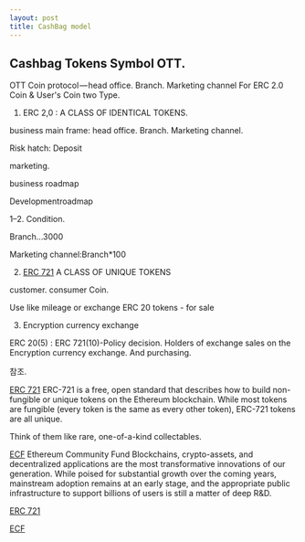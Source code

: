 ```yaml
---
layout: post
title: CashBag model
---
```



Cashbag Tokens Symbol OTT.
---
OTT Coin protocol — head office. Branch. Marketing channel For ERC 2.0 Coin & User's Coin two Type.

1. ERC 2,0 : A CLASS OF IDENTICAL TOKENS.

business main frame: head office. Branch. Marketing channel.

Risk hatch: 
Deposit

marketing.

business roadmap

Developmentroadmap

1–2. Condition.

Branch...3000

Marketing channel:Branch*100 



2. [ERC 721](http://erc721.org) A CLASS OF UNIQUE TOKENS

customer. consumer Coin.

Use like mileage or exchange ERC 20 tokens - for sale

3. Encryption currency exchange

ERC 20(5) : ERC 721(10)-Policy decision. 
Holders of exchange sales on the Encryption currency exchange. And purchasing.




참조.

[ERC 721](http://erc721.org)
ERC-721 is a free, open standard that describes how to build non-fungible or unique tokens on the Ethereum blockchain. 
While most tokens are fungible (every token is the same as every other token), ERC-721 tokens are all unique. 

Think of them like rare, one-of-a-kind collectables.

[ECF](https://ecf.network./) Ethereum Community Fund
Blockchains, crypto-assets, and decentralized applications are the most transformative innovations of our generation. 
While poised for substantial growth over the coming years, mainstream adoption remains at an early stage, and the 
appropriate public infrastructure to support billions of users is still a matter of deep R&D.







[ERC 721](http://erc721.org)

[ECF](https://ecf.network./) 
